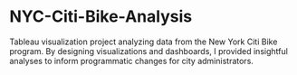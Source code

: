 # NYC-Citi-Bike-Analysis
Tableau visualization project analyzing data from the New York Citi Bike program. By designing visualizations and dashboards, I provided insightful analyses to inform programmatic changes for city administrators.
